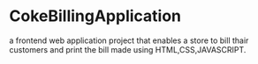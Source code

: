 # CokeBillingApplication
a frontend web application project that enables a store to bill thair customers and print the bill made using HTML,CSS,JAVASCRIPT. 
